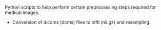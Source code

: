 Python scripts to help perform certain preprocessing steps required for medical images. 
- Conversion of dicoms (dcms) files to nifti (nii.gz) and resampling. 

